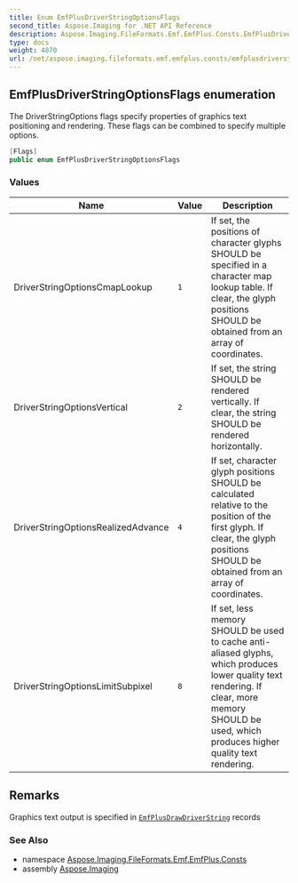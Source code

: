```yaml
---
title: Enum EmfPlusDriverStringOptionsFlags
second_title: Aspose.Imaging for .NET API Reference
description: Aspose.Imaging.FileFormats.Emf.EmfPlus.Consts.EmfPlusDriverStringOptionsFlags enum. The DriverStringOptions flags specify properties of graphics text positioning and rendering. These flags can be combined to specify multiple options
type: docs
weight: 4870
url: /net/aspose.imaging.fileformats.emf.emfplus.consts/emfplusdriverstringoptionsflags/
---
```

## EmfPlusDriverStringOptionsFlags enumeration

The DriverStringOptions flags specify properties of graphics text positioning and rendering. These flags can be combined to specify multiple options.

```csharp
[Flags]
public enum EmfPlusDriverStringOptionsFlags
```

### Values

| Name | Value | Description |
| --- | --- | --- |
| DriverStringOptionsCmapLookup | `1` | If set, the positions of character glyphs SHOULD be specified in a character map lookup table. If clear, the glyph positions SHOULD be obtained from an array of coordinates. |
| DriverStringOptionsVertical | `2` | If set, the string SHOULD be rendered vertically. If clear, the string SHOULD be rendered horizontally. |
| DriverStringOptionsRealizedAdvance | `4` | If set, character glyph positions SHOULD be calculated relative to the position of the first glyph. If clear, the glyph positions SHOULD be obtained from an array of coordinates. |
| DriverStringOptionsLimitSubpixel | `8` | If set, less memory SHOULD be used to cache anti-aliased glyphs, which produces lower quality text rendering. If clear, more memory SHOULD be used, which produces higher quality text rendering. |

## Remarks

Graphics text output is specified in [`EmfPlusDrawDriverString`](../../aspose.imaging.fileformats.emf.emfplus.records/emfplusdrawdriverstring/) records

### See Also

* namespace [Aspose.Imaging.FileFormats.Emf.EmfPlus.Consts](../../aspose.imaging.fileformats.emf.emfplus.consts/)
* assembly [Aspose.Imaging](../../)


